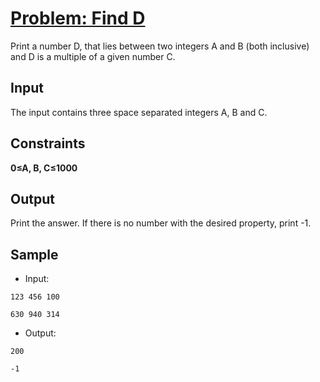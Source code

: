 # [Problem: Find D](https://my.newtonschool.co/playground/code/vsgg5brz6gkg)

Print a number D, that lies between two integers A and B (both inclusive) and D is a multiple of a given number C. 

## Input

The input contains three space separated integers A, B and C.

## Constraints

**0≤A, B, C≤1000**

## Output

Print the answer. 
If there is no number with the desired property, print -1.

## Sample

- Input:
```
123 456 100

630 940 314
```

- Output:
```
200

-1
```
